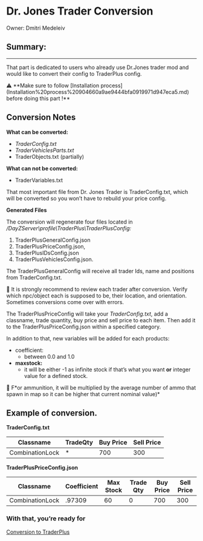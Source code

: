 # Dr. Jones Trader Conversion

Owner: Dmitri Medeleiv

## Summary:

---

That part is dedicated to users who already use Dr.Jones trader mod and would like to convert their config to TraderPlus config.

<aside>
⚠️ **Make sure to follow [Installation process](Installation%20process%20904660a9ae9444bfa0919971d947eca5.md) before doing this part !**

</aside>

## Conversion Notes

**What can be converted:**

- *TraderConfig.txt*
- *TraderVehiclesParts.txt*
- TraderObjects.txt (partially)

**What can not be converted:**

- TraderVariables.txt

That most important file from Dr. Jones Trader is TraderConfig.txt, which will be converted so you won’t have to rebuild your price config. 

**Generated Files**

The conversion will regenerate four files located in */DayZServer\profile\TraderPlus\TraderPlusConfig:* 

1. TraderPlusGeneralConfig.json
2. TraderPlusPriceConfig.json,
3. TraderPlusIDsConfig.json
4. TraderPlusVehiclesConfig.json.

The TraderPlusGeneralConfig will receive all trader Ids, name and positions from TraderConfig.txt.

<aside>
📖 It is strongly recommend to review each trader after conversion. Verify which npc/object each is supposed to be, their location, and orientation. Sometimes conversions come over with errors.

</aside>

The TraderPlusPriceConfig will take your *TraderConfig.txt*, add a classname, trade quantity, buy price and sell price to each item. Then add it to the TraderPlusPriceConfig.json within a specified category. 

In addition to that, new variables will be added for each products:

- coefficient:
    - between 0.0 and 1.0
- **maxstock:**
    - it will be either -1 as infinite stock if that’s what you want **or** integer value for a defined stock.

<aside>
📖 F*or ammunition, it will be multiplied by the average number of ammo that spawn in map so it can be higher that current nominal value)*

</aside>

## Example of conversion.

**TraderConfig.txt**

| Classname | TradeQty | Buy Price | Sell Price |
| --- | --- | --- | --- |
| CombinationLock | * | 700 | 300 |

**TraderPlusPriceConfig.json**

| Classname | Coefficient | Max Stock | Trade Qty | Buy Price | Sell Price |
| --- | --- | --- | --- | --- | --- |
| CombinationLock | .97309 | 60 | 0 | 700 | 300 |

### With that, you’re ready for

[Conversion to TraderPlus](Dr%20Jones%20Trader%20Conversion%20b35b8c7ac2dc4e42a5f98e3252eb6787/Conversion%20to%20TraderPlus%2057dc1832c5a846c8abeab212db27d56f.md)